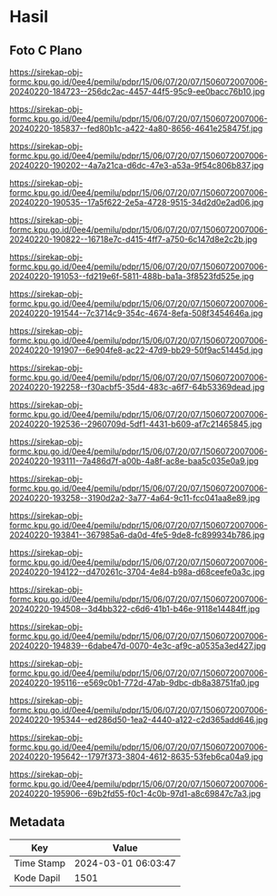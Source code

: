 # Hasil

## Foto C Plano

https://sirekap-obj-formc.kpu.go.id/0ee4/pemilu/pdpr/15/06/07/20/07/1506072007006-20240220-184723--256dc2ac-4457-44f5-95c9-ee0bacc76b10.jpg

https://sirekap-obj-formc.kpu.go.id/0ee4/pemilu/pdpr/15/06/07/20/07/1506072007006-20240220-185837--fed80b1c-a422-4a80-8656-4641e258475f.jpg

https://sirekap-obj-formc.kpu.go.id/0ee4/pemilu/pdpr/15/06/07/20/07/1506072007006-20240220-190202--4a7a21ca-d6dc-47e3-a53a-9f54c806b837.jpg

https://sirekap-obj-formc.kpu.go.id/0ee4/pemilu/pdpr/15/06/07/20/07/1506072007006-20240220-190535--17a5f622-2e5a-4728-9515-34d2d0e2ad06.jpg

https://sirekap-obj-formc.kpu.go.id/0ee4/pemilu/pdpr/15/06/07/20/07/1506072007006-20240220-190822--16718e7c-d415-4ff7-a750-6c147d8e2c2b.jpg

https://sirekap-obj-formc.kpu.go.id/0ee4/pemilu/pdpr/15/06/07/20/07/1506072007006-20240220-191053--fd219e6f-5811-488b-ba1a-3f8523fd525e.jpg

https://sirekap-obj-formc.kpu.go.id/0ee4/pemilu/pdpr/15/06/07/20/07/1506072007006-20240220-191544--7c3714c9-354c-4674-8efa-508f3454646a.jpg

https://sirekap-obj-formc.kpu.go.id/0ee4/pemilu/pdpr/15/06/07/20/07/1506072007006-20240220-191907--6e904fe8-ac22-47d9-bb29-50f9ac51445d.jpg

https://sirekap-obj-formc.kpu.go.id/0ee4/pemilu/pdpr/15/06/07/20/07/1506072007006-20240220-192258--f30acbf5-35d4-483c-a6f7-64b53369dead.jpg

https://sirekap-obj-formc.kpu.go.id/0ee4/pemilu/pdpr/15/06/07/20/07/1506072007006-20240220-192536--2960709d-5df1-4431-b609-af7c21465845.jpg

https://sirekap-obj-formc.kpu.go.id/0ee4/pemilu/pdpr/15/06/07/20/07/1506072007006-20240220-193111--7a486d7f-a00b-4a8f-ac8e-baa5c035e0a9.jpg

https://sirekap-obj-formc.kpu.go.id/0ee4/pemilu/pdpr/15/06/07/20/07/1506072007006-20240220-193258--3190d2a2-3a77-4a64-9c11-fcc041aa8e89.jpg

https://sirekap-obj-formc.kpu.go.id/0ee4/pemilu/pdpr/15/06/07/20/07/1506072007006-20240220-193841--367985a6-da0d-4fe5-9de8-fc899934b786.jpg

https://sirekap-obj-formc.kpu.go.id/0ee4/pemilu/pdpr/15/06/07/20/07/1506072007006-20240220-194122--d470261c-3704-4e84-b98a-d68ceefe0a3c.jpg

https://sirekap-obj-formc.kpu.go.id/0ee4/pemilu/pdpr/15/06/07/20/07/1506072007006-20240220-194508--3d4bb322-c6d6-41b1-b46e-9118e14484ff.jpg

https://sirekap-obj-formc.kpu.go.id/0ee4/pemilu/pdpr/15/06/07/20/07/1506072007006-20240220-194839--6dabe47d-0070-4e3c-af9c-a0535a3ed427.jpg

https://sirekap-obj-formc.kpu.go.id/0ee4/pemilu/pdpr/15/06/07/20/07/1506072007006-20240220-195116--e569c0b1-772d-47ab-9dbc-db8a38751fa0.jpg

https://sirekap-obj-formc.kpu.go.id/0ee4/pemilu/pdpr/15/06/07/20/07/1506072007006-20240220-195344--ed286d50-1ea2-4440-a122-c2d365add646.jpg

https://sirekap-obj-formc.kpu.go.id/0ee4/pemilu/pdpr/15/06/07/20/07/1506072007006-20240220-195642--1797f373-3804-4612-8635-53feb6ca04a9.jpg

https://sirekap-obj-formc.kpu.go.id/0ee4/pemilu/pdpr/15/06/07/20/07/1506072007006-20240220-195906--69b2fd55-f0c1-4c0b-97d1-a8c69847c7a3.jpg


## Metadata

| Key        | Value               |
| ---------- | ------------------- |
| Time Stamp | 2024-03-01 06:03:47 |
| Kode Dapil | 1501                |



